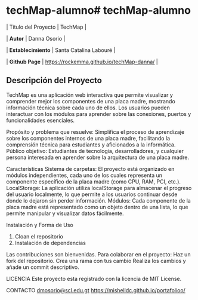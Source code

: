 # techMap-alumno# techMap-alumno
| Título del Proyecto | TechMap |

| **Autor**           | Danna Osorio |

| **Establecimiento** | Santa Catalina Labouré |

| **Github Page**     | https://rockemma.github.io/techMap-danna/ |

## **Descripción del Proyecto**
TechMap es una aplicación web interactiva que permite visualizar y comprender mejor los componentes de una placa madre, mostrando información técnica sobre cada uno de ellos. Los usuarios pueden interactuar con los módulos para aprender sobre las conexiones, puertos y funcionalidades esenciales.

Propósito y problema que resuelve: Simplifica el proceso de aprendizaje sobre los componentes internos de una placa madre, facilitando la comprensión técnica para estudiantes y aficionados a la informática.
Público objetivo: Estudiantes de tecnología, desarrolladores, y cualquier persona interesada en aprender sobre la arquitectura de una placa madre.

Características
Sistema de carpetas: El proyecto está organizado en módulos independientes, cada uno de los cuales representa un componente específico de la placa madre (como CPU, RAM, PCI, etc.).
LocalStorage: La aplicación utiliza localStorage para almacenar el progreso del usuario localmente, lo que permite a los usuarios continuar desde donde lo dejaron sin perder información.
Módulos: Cada componente de la placa madre está representado como un objeto dentro de una lista, lo que permite manipular y visualizar datos fácilmente.

Instalación y Forma de Uso
1. Cloan el repositorio
2. Instalación de dependencias


Las contribuciones son bienvenidas. Para colaborar en el proyecto:
Haz un fork del repositorio.
Crea una rama con tus cambio
Realiza los cambios y añade un commit descriptivo.

LICENCIA
Este proyecto esta registrado con la licencia de MIT License.

CONTACTO 
dmosorio@scl.edu.gt 
 https://mishelldc.github.io/portafolioo/
